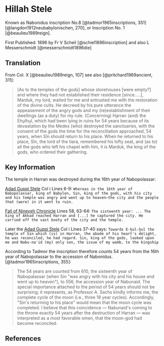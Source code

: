 # Hillah Stele

Known as Nabonidus inscription No.8 [@tadmor1965inscriptions, 351] [@langdon1912neubabylonischen, 270], 
or Inscription No. 1 [@beaulieu1989reign].

First Published: 1896 by Fr V Scheil [@schiel1896inscription] and also L Messerschmidt [@messerschmidt1896die]

## Translation

From Col. X [@beaulieu1989reign, 107] see also [@pritchard1969ancient, 311]:

> [As to the temples of the gods] whose storehouses [were empty?] and where they had not established their residence 
> [since.....], Marduk, my lord, waited for me and entrusted me with the restoration of the divine cults. He decreed 
> by his pure utterance the appeasement of the angry gods and my (re)establishment of their dwellings (as a duty) for 
> my rule. (Concerning) H̬arran (and) the Eh̬ulh̬ul, which had been lying in ruins for 54 years because of its devastation 
> by the Medes (who) destroyed the sanctuaries, with the consent of the gods the time for the reconciliation approached, 
> 54 years, when Sîn should return to his place. When he returned to his place, Sîn, the lord of the tiara, remembered 
> his lofty seat, and (as to) all the gods who left his chapel with him, it is Marduk, the king of the gods, who 
> ordered their gathering.

## Key Information

The temple in Harran was destroyed during the 16th year of Nabopolassar:

[Adad Guppi Stele](nabon24.md) Col i Lines 6-9:
`Whereas in the 16th year of Nabopolassar, king of Babylon, Sin, king of the gods, with his city
and his temple was angry and went up to heaven—the city and the people that (were) in it went to ruin.`
                                             
[Fall of Nineveh Chronicle](chronicles/bm21901.md) Lines 58, 63-64: 
`The sixteenth year: ... The king of Akkad reached Harran and [...] he captured the city.
He carried off the vast booty of the city and the temple.`

Later the [Adad Guppi Stele](nabon24.md) Col i Lines 37-40 says: 
`Towards E-h̬ul-h̬ul the temple of Sin
which (is) in Harran, the abode of his heart's delight, he was reconciled, he had
regard. Sin, king of the gods, looked upon me and
Nabu-na'id (my) only son, the issue of my womb, to the kingship`

According to Tadmor the inscription therefore counts 54 years from the 16th year of Nabopolassar to the accession of 
Nabonidus. [@tadmor1965inscriptions, 355]:

> The 54 years are counted from 610, the sixteenth year of Nabopalassar (when Sin "was angry with his
 city and his house and went up to heaven"), to 556, the accession year of Nabunaid.
 The special importance attached to the period of 54 years should not be surprising; it represents,
 as Professor A. Sachs kindly informs me, the complete cycle of the moon (i.e., three 18 year 
 cycles). Accordingly, "Sin's returning to his place" would mean that the moon cycle was
 completed. I believe that this coincidence — Nabunaid's coming to the throne exactly 54
 years after the destruction of Harran — was interpreted  as a most favorable omen, that the
 moon-god had become reconciled.

## References


